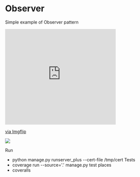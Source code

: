 # Observer
 Simple example of Observer pattern 
<div style="width:360px;max-width:100%;"><div style="height:0;padding-bottom:86.67%;position:relative;"><iframe width="360" height="312" style="position:absolute;top:0;left:0;width:100%;height:100%;" frameBorder="0" src="https://imgflip.com/embed/4ny92n"></iframe></div><p><a href="https://imgflip.com/gif/4ny92n">via Imgflip</a></p></div>

<a href="https://imgflip.com/gif/4ny92n"><img src="https://i.imgflip.com/4ny92n.gif"></a>

Run
+ python manage.py runserver_plus --cert-file /tmp/cert
Tests
+ coverage run  --source='.' manage.py test places
+ coveralls
